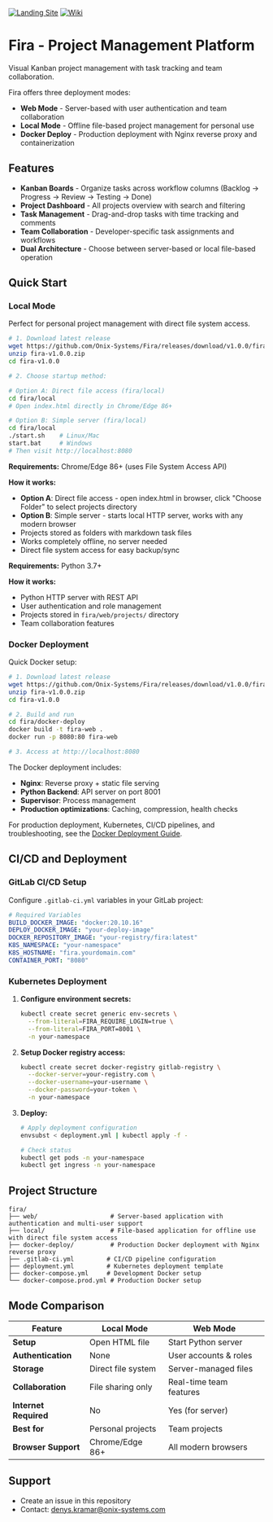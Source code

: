 
[![Landing Site](https://img.shields.io/badge/Website-Landing%20Page-blue?logo=web)](https://onix-systems-android-tasks.dev.onix.team/landing/index.html)
[![Wiki](https://img.shields.io/badge/Wiki-GitHub%20Wiki-green?logo=tools)](https://github.com/Onix-Systems/Fira/wiki)

# Fira - Project Management Platform

Visual Kanban project management with task tracking and team collaboration.

Fira offers three deployment modes:
- **Web Mode** - Server-based with user authentication and team collaboration
- **Local Mode** - Offline file-based project management for personal use
- **Docker Deploy** - Production deployment with Nginx reverse proxy and containerization

## Features

- **Kanban Boards** - Organize tasks across workflow columns (Backlog → Progress → Review → Testing → Done)
- **Project Dashboard** - All projects overview with search and filtering
- **Task Management** - Drag-and-drop tasks with time tracking and comments
- **Team Collaboration** - Developer-specific task assignments and workflows
- **Dual Architecture** - Choose between server-based or local file-based operation

## Quick Start

### Local Mode

Perfect for personal project management with direct file system access.

```bash
# 1. Download latest release
wget https://github.com/Onix-Systems/Fira/releases/download/v1.0.0/fira-v1.0.0.zip
unzip fira-v1.0.0.zip
cd fira-v1.0.0

# 2. Choose startup method:

# Option A: Direct file access (fira/local)
cd fira/local
# Open index.html directly in Chrome/Edge 86+

# Option B: Simple server (fira/local)
cd fira/local
./start.sh    # Linux/Mac
start.bat     # Windows
# Then visit http://localhost:8080
```

**Requirements:** Chrome/Edge 86+ (uses File System Access API)

**How it works:**
- **Option A**: Direct file access - open index.html in browser, click "Choose Folder" to select projects directory
- **Option B**: Simple server - starts local HTTP server, works with any modern browser
- Projects stored as folders with markdown task files
- Works completely offline, no server needed
- Direct file system access for easy backup/sync

**Requirements:** Python 3.7+

**How it works:**
- Python HTTP server with REST API
- User authentication and role management
- Projects stored in `fira/web/projects/` directory
- Team collaboration features

### Docker Deployment

Quick Docker setup:

```bash
# 1. Download latest release
wget https://github.com/Onix-Systems/Fira/releases/download/v1.0.0/fira-v1.0.0.zip
unzip fira-v1.0.0.zip
cd fira-v1.0.0

# 2. Build and run
cd fira/docker-deploy
docker build -t fira-web .
docker run -p 8080:80 fira-web

# 3. Access at http://localhost:8080
```

The Docker deployment includes:
- **Nginx**: Reverse proxy + static file serving
- **Python Backend**: API server on port 8001
- **Supervisor**: Process management
- **Production optimizations**: Caching, compression, health checks

For production deployment, Kubernetes, CI/CD pipelines, and troubleshooting, see the [Docker Deployment Guide](fira/docker-deploy/README.md).


## CI/CD and Deployment

### GitLab CI/CD Setup

Configure `.gitlab-ci.yml` variables in your GitLab project:

```yaml
# Required Variables
BUILD_DOCKER_IMAGE: "docker:20.10.16"
DEPLOY_DOCKER_IMAGE: "your-deploy-image"
DOCKER_REPOSITORY_IMAGE: "your-registry/fira:latest"
K8S_NAMESPACE: "your-namespace"
K8S_HOSTNAME: "fira.yourdomain.com"
CONTAINER_PORT: "8080"
```

### Kubernetes Deployment

1. **Configure environment secrets:**
   ```bash
   kubectl create secret generic env-secrets \
     --from-literal=FIRA_REQUIRE_LOGIN=true \
     --from-literal=FIRA_PORT=8001 \
     -n your-namespace
   ```

2. **Setup Docker registry access:**
   ```bash
   kubectl create secret docker-registry gitlab-registry \
     --docker-server=your-registry.com \
     --docker-username=your-username \
     --docker-password=your-token \
     -n your-namespace
   ```

3. **Deploy:**
   ```bash
   # Apply deployment configuration
   envsubst < deployment.yml | kubectl apply -f -
   
   # Check status
   kubectl get pods -n your-namespace
   kubectl get ingress -n your-namespace
   ```

## Project Structure

```
fira/
├── web/                    # Server-based application with authentication and multi-user support
├── local/                  # File-based application for offline use with direct file system access
├── docker-deploy/          # Production Docker deployment with Nginx reverse proxy
├── .gitlab-ci.yml         # CI/CD pipeline configuration
├── deployment.yml         # Kubernetes deployment template
├── docker-compose.yml     # Development Docker setup
└── docker-compose.prod.yml # Production Docker setup
```

## Mode Comparison

| Feature | Local Mode | Web Mode |
|---------|---------------|-------------|
| **Setup** | Open HTML file | Start Python server |
| **Authentication** | None | User accounts & roles |
| **Storage** | Direct file system | Server-managed files |
| **Collaboration** | File sharing only | Real-time team features |
| **Internet Required** | No | Yes (for server) |
| **Best for** | Personal projects | Team projects |
| **Browser Support** | Chrome/Edge 86+ | All modern browsers |


## Support

- Create an issue in this repository
- Contact: denys.kramar@onix-systems.com
